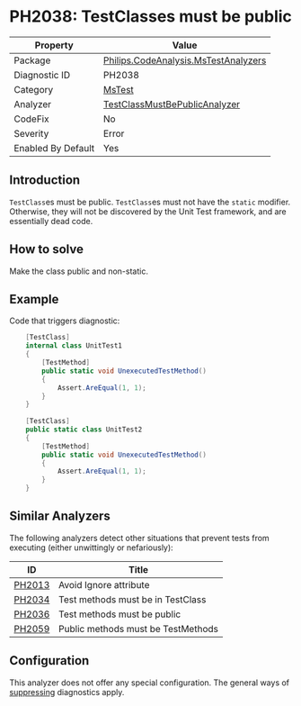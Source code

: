 # PH2038: TestClasses must be public

| Property | Value  |
|--|--|
| Package | [Philips.CodeAnalysis.MsTestAnalyzers](https://www.nuget.org/packages/Philips.CodeAnalysis.MsTestAnalyzers) |
| Diagnostic ID | PH2038 |
| Category  | [MsTest](../MsTest.md) |
| Analyzer | [TestClassMustBePublicAnalyzer](https://github.com/philips-software/roslyn-analyzers/blob/main/Philips.CodeAnalysis.MsTestAnalyzers/TestClassMustBePublicAnalyzer.cs)
| CodeFix  | No |
| Severity | Error |
| Enabled By Default | Yes |

## Introduction

`TestClass`es must be public. `TestClass`es must not have the `static` modifier. Otherwise, they will not be discovered by the Unit Test framework, and are essentially dead code.

## How to solve

Make the class public and non-static.

## Example

Code that triggers diagnostic:
``` cs
    [TestClass]
    internal class UnitTest1
    {
        [TestMethod]
        public static void UnexecutedTestMethod()
        {
            Assert.AreEqual(1, 1);
        }
    }
    
    [TestClass]
    public static class UnitTest2
    {
        [TestMethod]
        public static void UnexecutedTestMethod()
        {
            Assert.AreEqual(1, 1);
        }
    }
```

## Similar Analyzers

The following analyzers detect other situations that prevent tests from executing (either unwittingly or nefariously):

| ID | Title  |
|--|--|
| [PH2013](./PH2013.md) | Avoid Ignore attribute |
| [PH2034](./PH2034.md) | Test methods must be in TestClass |
| [PH2036](./PH2036.md) | Test methods must be public |
| [PH2059](./PH2059.md) | Public methods must be TestMethods |

## Configuration

This analyzer does not offer any special configuration. The general ways of [suppressing](https://learn.microsoft.com/en-us/dotnet/fundamentals/code-analysis/suppress-warnings) diagnostics apply.
